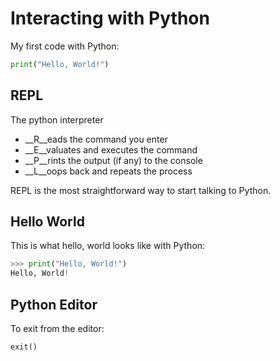# Interacting with Python

My first code with Python:

```python
print("Hello, World!")
```

## REPL

The python interpreter

* __R__eads the command you enter
* __E__valuates and executes the command
* __P__rints the output (if any) to the console
* __L__oops back and repeats the process

REPL is the most straightforward way to start talking to Python.

## Hello World

This is what hello, world looks like with Python:

```python
>>> print("Hello, World!")
Hello, World!
```

## Python Editor

To exit from the editor:

```python
exit()
```



